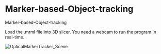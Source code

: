# Marker-based-Object-tracking
Marker-based-Object-tracking

Load the .mrml file into 3D slicer. You need a webcam to run the program in real-time.

![OpticalMarkerTracker_Scene](https://user-images.githubusercontent.com/42282006/54506235-f11d1f00-4911-11e9-938f-7e175a4aa3e2.png)

